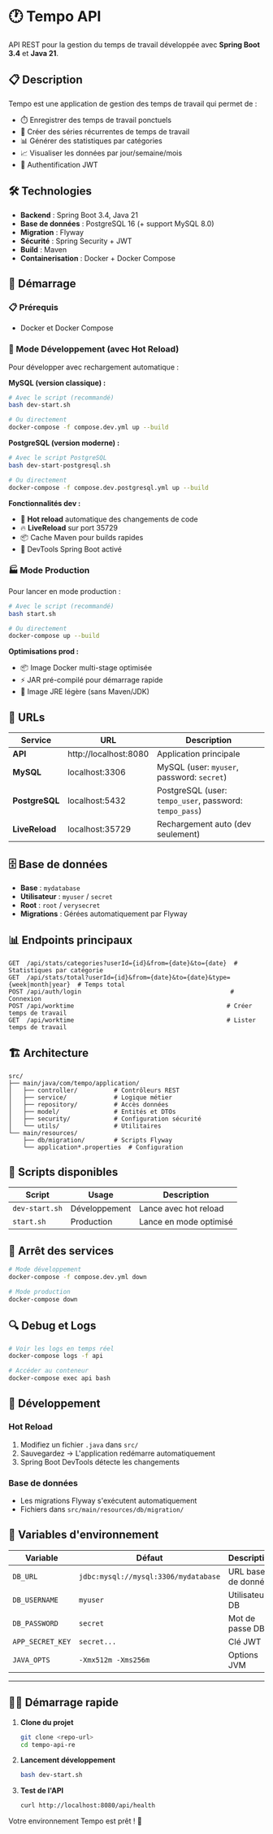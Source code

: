 # 🕐 Tempo API

API REST pour la gestion du temps de travail développée avec **Spring Boot 3.4** et **Java 21**.

## 📋 Description

Tempo est une application de gestion des temps de travail qui permet de :

- ⏱️ Enregistrer des temps de travail ponctuels
- 🔄 Créer des séries récurrentes de temps de travail
- 📊 Générer des statistiques par catégories
- 📈 Visualiser les données par jour/semaine/mois
- 🔐 Authentification JWT

## 🛠️ Technologies

- **Backend** : Spring Boot 3.4, Java 21
- **Base de données** : PostgreSQL 16 (+ support MySQL 8.0)
- **Migration** : Flyway
- **Sécurité** : Spring Security + JWT
- **Build** : Maven
- **Containerisation** : Docker + Docker Compose

## 🚀 Démarrage

### 📋 Prérequis

- Docker et Docker Compose

### 🔧 Mode Développement (avec Hot Reload)

Pour développer avec rechargement automatique :

**MySQL (version classique) :**

```bash
# Avec le script (recommandé)
bash dev-start.sh

# Ou directement
docker-compose -f compose.dev.yml up --build
```

**PostgreSQL (version moderne) :**

```bash
# Avec le script PostgreSQL
bash dev-start-postgresql.sh

# Ou directement
docker-compose -f compose.dev.postgresql.yml up --build
```

**Fonctionnalités dev :**

- 🔄 **Hot reload** automatique des changements de code
- 🔥 **LiveReload** sur port 35729
- 📦 Cache Maven pour builds rapides
- 🐛 DevTools Spring Boot activé

### 🏭 Mode Production

Pour lancer en mode production :

```bash
# Avec le script (recommandé)
bash start.sh

# Ou directement
docker-compose up --build
```

**Optimisations prod :**

- 📦 Image Docker multi-stage optimisée
- ⚡ JAR pré-compilé pour démarrage rapide
- 🎯 Image JRE légère (sans Maven/JDK)

## 📱 URLs

| Service        | URL                   | Description                                             |
| -------------- | --------------------- | ------------------------------------------------------- |
| **API**        | http://localhost:8080 | Application principale                                  |
| **MySQL**      | localhost:3306        | MySQL (user: `myuser`, password: `secret`)              |
| **PostgreSQL** | localhost:5432        | PostgreSQL (user: `tempo_user`, password: `tempo_pass`) |
| **LiveReload** | localhost:35729       | Rechargement auto (dev seulement)                       |

## 🗄️ Base de données

- **Base** : `mydatabase`
- **Utilisateur** : `myuser` / `secret`
- **Root** : `root` / `verysecret`
- **Migrations** : Gérées automatiquement par Flyway

## 📊 Endpoints principaux

```
GET  /api/stats/categories?userId={id}&from={date}&to={date}  # Statistiques par catégorie
GET  /api/stats/total?userId={id}&from={date}&to={date}&type={week|month|year}  # Temps total
POST /api/auth/login                                         # Connexion
POST /api/worktime                                          # Créer temps de travail
GET  /api/worktime                                          # Lister temps de travail
```

## 🏗️ Architecture

```
src/
├── main/java/com/tempo/application/
│   ├── controller/          # Contrôleurs REST
│   ├── service/             # Logique métier
│   ├── repository/          # Accès données
│   ├── model/               # Entités et DTOs
│   ├── security/            # Configuration sécurité
│   └── utils/               # Utilitaires
└── main/resources/
    ├── db/migration/        # Scripts Flyway
    └── application*.properties  # Configuration
```

## 🔄 Scripts disponibles

| Script         | Usage         | Description            |
| -------------- | ------------- | ---------------------- |
| `dev-start.sh` | Développement | Lance avec hot reload  |
| `start.sh`     | Production    | Lance en mode optimisé |

## 🛑 Arrêt des services

```bash
# Mode développement
docker-compose -f compose.dev.yml down

# Mode production
docker-compose down
```

## 🔍 Debug et Logs

```bash
# Voir les logs en temps réel
docker-compose logs -f api

# Accéder au conteneur
docker-compose exec api bash
```

## 🚧 Développement

### Hot Reload

1. Modifiez un fichier `.java` dans `src/`
2. Sauvegardez → L'application redémarre automatiquement
3. Spring Boot DevTools détecte les changements

### Base de données

- Les migrations Flyway s'exécutent automatiquement
- Fichiers dans `src/main/resources/db/migration/`

## 📝 Variables d'environnement

| Variable         | Défaut                               | Description         |
| ---------------- | ------------------------------------ | ------------------- |
| `DB_URL`         | `jdbc:mysql://mysql:3306/mydatabase` | URL base de données |
| `DB_USERNAME`    | `myuser`                             | Utilisateur DB      |
| `DB_PASSWORD`    | `secret`                             | Mot de passe DB     |
| `APP_SECRET_KEY` | `secret...`                          | Clé JWT             |
| `JAVA_OPTS`      | `-Xmx512m -Xms256m`                  | Options JVM         |

---

## 🏃‍♂️ Démarrage rapide

1. **Clone du projet**

   ```bash
   git clone <repo-url>
   cd tempo-api-re
   ```

2. **Lancement développement**

   ```bash
   bash dev-start.sh
   ```

3. **Test de l'API**
   ```bash
   curl http://localhost:8080/api/health
   ```

Votre environnement Tempo est prêt ! 🎉
